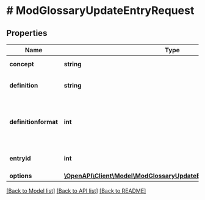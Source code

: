# # ModGlossaryUpdateEntryRequest

## Properties

Name | Type | Description | Notes
------------ | ------------- | ------------- | -------------
**concept** | **string** | Glossary concept |
**definition** | **string** | Glossary concept definition |
**definitionformat** | **int** | definition format (1 &#x3D; HTML, 0 &#x3D; MOODLE, 2 &#x3D; PLAIN, or 4 &#x3D; MARKDOWN) |
**entryid** | **int** | Glossary entry id to update |
**options** | [**\OpenAPI\Client\Model\ModGlossaryUpdateEntryRequestOptionsInner[]**](ModGlossaryUpdateEntryRequestOptionsInner.md) |  | [optional]

[[Back to Model list]](../../README.md#models) [[Back to API list]](../../README.md#endpoints) [[Back to README]](../../README.md)
